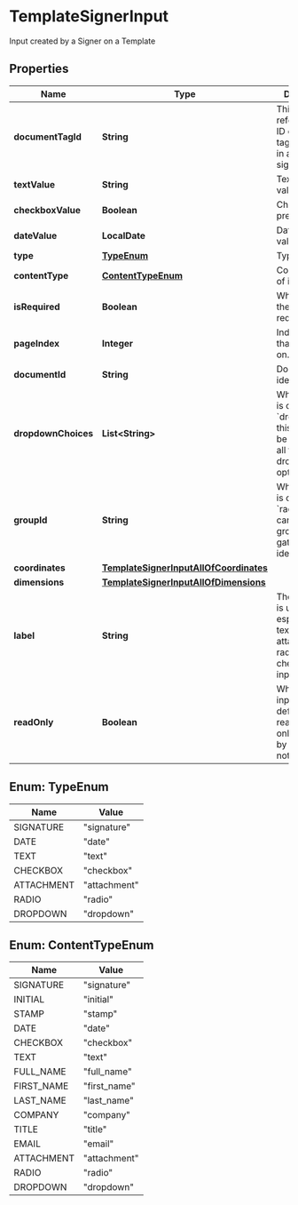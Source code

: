 

# TemplateSignerInput

Input created by a Signer on a Template

## Properties

| Name | Type | Description | Notes |
|------------ | ------------- | ------------- | -------------|
|**documentTagId** | **String** | This references the ID of a specific tag contained in a file of the sign request. |  [optional] |
|**textValue** | **String** | Text prefill value |  [optional] |
|**checkboxValue** | **Boolean** | Checkbox prefill value |  [optional] |
|**dateValue** | **LocalDate** | Date prefill value |  [optional] |
|**type** | [**TypeEnum**](#TypeEnum) | Type of input |  [optional] |
|**contentType** | [**ContentTypeEnum**](#ContentTypeEnum) | Content type of input |  [optional] |
|**isRequired** | **Boolean** | Whether or not the input is required. |  [optional] |
|**pageIndex** | **Integer** | Index of page that the input is on. |  |
|**documentId** | **String** | Document identifier. |  [optional] |
|**dropdownChoices** | **List&lt;String&gt;** | When the input is of the type &#x60;dropdown&#x60; this values will be filled with all the dropdown options. |  [optional] |
|**groupId** | **String** | When the input is of type &#x60;radio&#x60; they can be grouped to gather with this identifier. |  [optional] |
|**coordinates** | [**TemplateSignerInputAllOfCoordinates**](TemplateSignerInputAllOfCoordinates.md) |  |  [optional] |
|**dimensions** | [**TemplateSignerInputAllOfDimensions**](TemplateSignerInputAllOfDimensions.md) |  |  [optional] |
|**label** | **String** | The label field is used especially for text, attachment, radio, and checkbox type inputs. |  [optional] |
|**readOnly** | **Boolean** | Whether this input was defined as read-only(immutable by signers) or not |  [optional] |



## Enum: TypeEnum

| Name | Value |
|---- | -----|
| SIGNATURE | &quot;signature&quot; |
| DATE | &quot;date&quot; |
| TEXT | &quot;text&quot; |
| CHECKBOX | &quot;checkbox&quot; |
| ATTACHMENT | &quot;attachment&quot; |
| RADIO | &quot;radio&quot; |
| DROPDOWN | &quot;dropdown&quot; |



## Enum: ContentTypeEnum

| Name | Value |
|---- | -----|
| SIGNATURE | &quot;signature&quot; |
| INITIAL | &quot;initial&quot; |
| STAMP | &quot;stamp&quot; |
| DATE | &quot;date&quot; |
| CHECKBOX | &quot;checkbox&quot; |
| TEXT | &quot;text&quot; |
| FULL_NAME | &quot;full_name&quot; |
| FIRST_NAME | &quot;first_name&quot; |
| LAST_NAME | &quot;last_name&quot; |
| COMPANY | &quot;company&quot; |
| TITLE | &quot;title&quot; |
| EMAIL | &quot;email&quot; |
| ATTACHMENT | &quot;attachment&quot; |
| RADIO | &quot;radio&quot; |
| DROPDOWN | &quot;dropdown&quot; |




